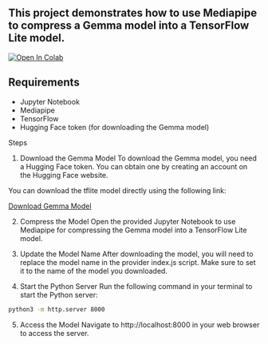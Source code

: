## This project demonstrates how to use Mediapipe to compress a Gemma model into a TensorFlow Lite model.

[![Open In Colab](https://colab.research.google.com/assets/colab-badge.svg)](https://colab.research.google.com/drive/1xMaFnhgg5cNwMO9dAQfhEaMD2UCus8sW?usp=sharing)

## Requirements

- Jupyter Notebook
- Mediapipe
- TensorFlow
- Hugging Face token (for downloading the Gemma model)

Steps
1. Download the Gemma Model
To download the Gemma model, you need a Hugging Face token. You can obtain one by creating an account on the Hugging Face website.


You can download the tflite model directly using the following link:

[Download Gemma Model](https://drive.google.com/file/d/1-1SgjPC2txY57YPGi3Sf633H98wO9Hjd/view?usp=drive_link)


2. Compress the Model
Open the provided Jupyter Notebook to use Mediapipe for compressing the Gemma model into a TensorFlow Lite model.

3. Update the Model Name
After downloading the model, you will need to replace the model name in the provider index.js script. Make sure to set it to the name of the model you downloaded.

4. Start the Python Server
Run the following command in your terminal to start the Python server:

```bash
python3 -m http.server 8000
````

5. Access the Model
Navigate to http://localhost:8000 in your web browser to access the server.